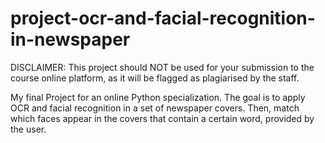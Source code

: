 # project-ocr-and-facial-recognition-in-newspaper
DISCLAIMER: This project should NOT be used for your submission to the course online platform, as it will be flagged as plagiarised by the staff.

My final Project for an online Python specialization. The goal is to apply OCR and facial recognition in a set of newspaper covers. Then, match which faces appear in the covers that contain a certain word, provided by the user. 
